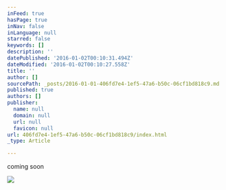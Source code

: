 ```yaml
---
inFeed: true
hasPage: true
inNav: false
inLanguage: null
starred: false
keywords: []
description: ''
datePublished: '2016-01-02T00:10:31.494Z'
dateModified: '2016-01-02T00:10:27.558Z'
title: ''
author: []
sourcePath: _posts/2016-01-01-406fd7e4-1ef5-47a6-b50c-06cf1bd818c9.md
published: true
authors: []
publisher:
  name: null
  domain: null
  url: null
  favicon: null
url: 406fd7e4-1ef5-47a6-b50c-06cf1bd818c9/index.html
_type: Article

---
```

coming soon

![](https://imgflo.herokuapp.com/graph/vahj1ThiexotieMo/ca33feab3d93d13b72b73c43d48deda7/passthrough.png?height=449&input=https%3A%2F%2Fs3-us-west-2.amazonaws.com%2Fthe-grid-img%2Fp%2Fca6445fa26bf1ebc2a562452099a2f9e926ced61.png&width=356)